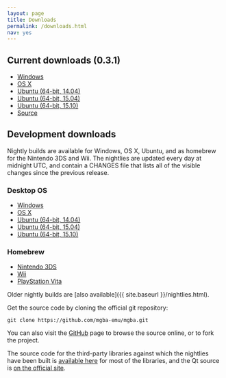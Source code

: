 ```yaml
---
layout: page
title: Downloads
permalink: /downloads.html
nav: yes
---
```


Current downloads (0.3.1)
-------------------------

* [Windows](https://s3.amazonaws.com/mgba/mGBA-0.3.1-win32.7z)
* [OS X](https://s3.amazonaws.com/mgba/mGBA-0.3.1-osx.tar.xz)
* [Ubuntu (64-bit, 14.04)](https://s3.amazonaws.com/mgba/mGBA-0.3.1-ubuntu64-trusty.tar.xz)
* [Ubuntu (64-bit, 15.04)](https://s3.amazonaws.com/mgba/mGBA-0.3.1-ubuntu64-vivid.tar.xz)
* [Ubuntu (64-bit, 15.10)](https://s3.amazonaws.com/mgba/mGBA-0.3.1-ubuntu64-wily.tar.xz)
* [Source](https://github.com/mgba-emu/mgba/archive/0.3.1.tar.gz)

Development downloads
---------------------

Nightly builds are available for Windows, OS X, Ubuntu, and as homebrew for the Nintendo 3DS and Wii. The nightlies are updated every day at midnight UTC, and contain a CHANGES file that lists all of the visible changes since the previous release.

### Desktop OS
* [Windows](https://s3.amazonaws.com/mgba/mGBA-nightly-latest-win32.7z)
* [OS X](https://s3.amazonaws.com/mgba/mGBA-nightly-latest-osx.tar.xz)
* [Ubuntu (64-bit, 14.04)](https://s3.amazonaws.com/mgba/mGBA-nightly-latest-ubuntu64-trusty.tar.xz)
* [Ubuntu (64-bit, 15.04)](https://s3.amazonaws.com/mgba/mGBA-nightly-latest-ubuntu64-vivid.tar.xz)
* [Ubuntu (64-bit, 15.10)](https://s3.amazonaws.com/mgba/mGBA-nightly-latest-ubuntu64-wily.tar.xz)

### Homebrew
* [Nintendo 3DS](https://s3.amazonaws.com/mgba/mGBA-nightly-latest-3ds.7z)
* [Wii](https://s3.amazonaws.com/mgba/mGBA-nightly-latest-wii.7z)
* [PlayStation Vita](https://s3.amazonaws.com/mgba/mGBA-nightly-latest-vita.7z)

Older nightly builds are [also available]({{ site.baseurl }}/nightlies.html).

Get the source code by cloning the official git repository:

    git clone https://github.com/mgba-emu/mgba.git

You can also visit the [GitHub](https://github.com/mgba-emu/mgba/) page to browse the source online, or to fork the project.

The source code for the third-party libraries against which the nightlies have been built is [available here](http://s3.amazonaws.com/mgba/third-party-sources-2015-05-28-win32.tar.xz) for most of the libraries, and the Qt source is [on the official site](http://download.qt.io/official_releases/qt/5.4/5.4.1/single/qt-everywhere-opensource-src-5.4.1.tar.gz).
